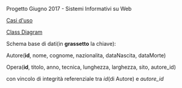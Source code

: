 Progetto Giugno 2017 - Sistemi Informativi su Web

<a href= "https://github.com/TizianoRefice/ProgettoSIW2017-Funzionante/blob/master/progetto-siw/Casi%20d'uso.txt"> Casi d'uso </a>

<a href= "https://github.com/TizianoRefice/ProgettoSIW2017-Funzionante/blob/master/progetto-siw/Class%20Diagram.jpeg"> Class Diagram </a>

Schema base di dati(in <strong>grassetto</strong> la chiave):

Autore(<strong>id</strong>, nome, cognome, nazionalita, dataNascita, dataMorte)

Opera(<strong>id</strong>, titolo, anno, tecnica, lunghezza, larghezza, sito, autore_id)

con vincolo di integrità referenziale tra <i>id</i>(di Autore) e <i>autore_id</i>

